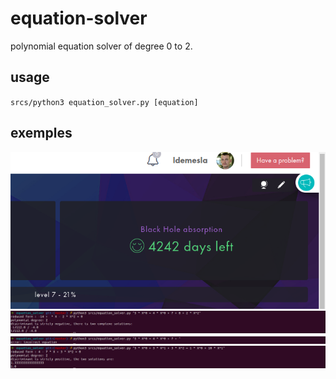 # equation-solver
polynomial equation solver of degree 0 to 2.

## usage

`srcs/python3 equation_solver.py [equation]`

## exemples

![Image 1](images/image_1.png)
![Image 2](images/image_2.png)
![Image 3](images/image_3.png)
![Image 4](images/image_4.png)
